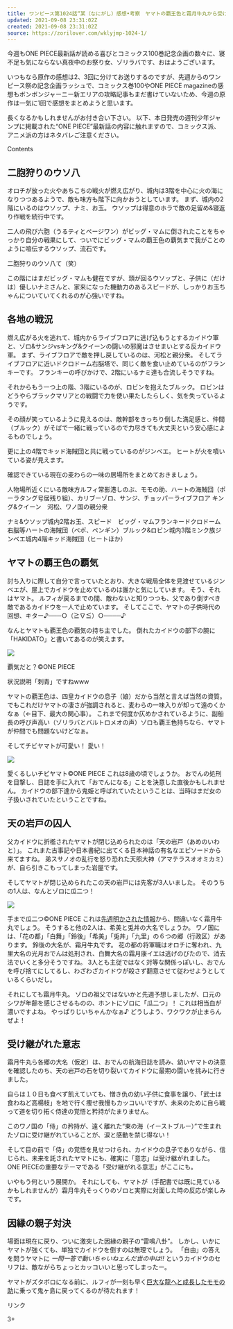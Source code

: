 ```yaml
---
title: ワンピース第1024話“某（なにがし）感想•考察　ヤマトの覇王色と霜月牛丸から受け継がれた意志
updated: 2021-09-08 23:31:02Z
created: 2021-09-08 23:31:02Z
source: https://zorilover.com/wklyjmp-1024-1/
---
```


今週もONE PIECE最新話が読める喜びとコミックス100巻記念企画の数々に、寝不足も気にならない真夜中のお祭り女、ゾリラバです、おはようございます。

いつもなら原作の感想は2、3回に分けてお送りするのですが、先週からのワンピース祭の記念企画ラッシュで、コミックス巻100やONE PIECE magazineの感想もボンボンジャーニー新エリアの攻略記事もまだ書けていないため、今週の原作は一気に1回で感想をまとめようと思います。

長くなるかもしれませんがお付き合い下さい。
以下、本日発売の週刊少年ジャンプに掲載された“ONE PIECE”最新話の内容に触れますので、コミックス派、アニメ派の方はネタバレご注意ください。

Contents

## 二胞狩りのウソ八

オロチが放った火やあちこちの戦火が燃え広がり、城内は3階を中心に火の海になりつつあるようで、敵も味方も階下に向かおうとしています。
まず、城内の2階にいるのはウソップ、ナミ、お玉。
ウソップは得意のホラで敵の足留め&寝返り作戦を続行中です。

二人の飛び六胞（うるティとページワン）がビッグ・マムに倒されたことをちゃっかり自分の戦果にして、ついでにビッグ・マムの覇王色の覇気まで我がことのように喧伝するウソップ、流石です。

二胞狩りのウソ八て（笑）

この階にはまだビッグ・マムも健在ですが、頭が回るウソップと、子供に（だけは）優しいナミさんと、家来になった機動力のあるスピードが、しっかりお玉ちゃんについていてくれるのが心強いですね。

## 各地の戦況

燃え広がる火を逃れて、城内からライブフロアに逃げ込もうとするカイドウ軍と、ゾロ&サンジvsキング&クイーンの闘いの邪魔はさせまいとする反カイドウ軍。
まず、ライブフロアで敵を押し戻しているのは、河松と親分衆。
そしてライブフロアに近いドクロドーム右脳塔で、同じく敵を食い止めているのがフランキーです。
フランキーの呼びかけで、2階にいるナミ達も合流しそうですね。

それからもう一つ上の階、3階にいるのが、ロビンを抱えたブルック。
ロビンはどうやらブラックマリアとの戦闘で力を使い果たしたらしく、気を失っているようです。

その顔が笑っているように見えるのは、敵幹部をきっちり倒した満足感と、仲間（ブルック）がそばで一緒に戦っているので力尽きても大丈夫という安心感によるものでしょう。

更に上の4階でキッド海賊団と共に戦っているのがジンベエ。
ヒートが火を噴いている姿が見えます。

確認できている現在の麦わらの一味の居場所をまとめておきましょう。

人物場所近くにいる敵味方ルフィ常影港しのぶ、モモの助、ハートの海賊団（ポーラタング号居残り組）、カリブーゾロ、サンジ、チョッパーライブフロア
キング&クイーン　河松、ワノ国の親分衆

ナミ&ウソップ城内2階お玉、スピード　ビッグ・マムフランキードクロドーム右脳等ハートの海賊団（ベポ、ペンギン）ブルック&ロビン城内3階ミンク族ジンベエ城内4階キッド海賊団（ヒートほか）

## ヤマトの覇王色の覇気

討ち入りに際して自分で言っていたとおり、大きな戦局全体を見渡せているジンベエが、屋上でカイドウを止めているのは誰かと気にしています。
そう、それはヤマト。
ルフィが戻るまでの間、敵わないと知りつつも、父であり倒すべき敵であるカイドウを一人で止めています。
そしてここで、ヤマトの子供時代の回想、キター♪───Ｏ（≧∇≦）Ｏ────♪

なんとヤマトも覇王色の覇気の持ち主でした。
倒れたカイドウの部下の腕に「HAKIDATO」と書いてあるのが笑えます。

![](https://zorilover.com/wp-content/uploads/2021/09/A20FADAB-504F-4BDC-AD36-973A11509844-300x231.png)

覇気だと？©️ONE PIECE

状況説明「刺青」ですねwww

ヤマトの覇王色は、四皇カイドウの息子（娘）だから当然と言えば当然の資質。
でもこれだけヤマトの凄さが強調されると、麦わらの一味入りが却って遠のくかなぁ（←目下、最大の関心事）。
これまで何度か仄めかされているように、副船長の呼び声高い（ゾリラバとバルトロメオの声）ゾロも覇王色持ちなら、ヤマトが仲間でも問題ないけどなぁ。

そしてチビヤマトが可愛い！
愛い！

![](https://zorilover.com/wp-content/uploads/2021/09/0C937802-8467-41B6-810A-15FD049E14C9-300x283.png)

愛くるしいチビヤマト©️ONE PIECE
これは8歳の頃でしょうか。
おでんの処刑を目撃し、日誌を手に入れて「おでんになる」ことを決意した直後かもしれません。
カイドウの部下達から鬼姫と呼ばれていたということは、当時はまだ女の子扱いされていたということですね。

## 天の岩戸の囚人

父カイドウに折檻されたヤマトが閉じ込められたのは「天の岩戸（あめのいわと）」。
これまた古事記や日本書紀に出てくる日本神話の有名なエピソードから来てますね。
弟スサノオの乱行を怒り恐れた天照大神（アマテラスオオミカミ）が、自ら引きこもってしまった岩屋です。

そしてヤマトが閉じ込められたこの天の岩戸には先客が3人いました。
そのうちの1人は、なんとゾロに瓜二つ！

![](https://zorilover.com/wp-content/uploads/2021/09/2FC51224-68DA-4AA1-A9BB-926ABCAB475E-300x273.png)

手まで瓜二つ©️ONE PIECE
これは[先週明かされた情報](https://zorilover.com/wklyjmp-1023-1)から、間違いなく霜月牛丸でしょう。
そうすると他の2人は、希美と兎丼の大名でしょうか。
ワノ国には、「花の都」「白舞」「鈴後」「希美」「兎丼」「九里」の６つの郷（行政区）があります。
鈴後の大名が、霜月牛丸です。
花の都の将軍職はオロチに奪われ、九里大名の光月おでんは処刑され、白舞大名の霜月康イエは逃げのびたので、消去法でいくと多分そうですね。
3人とも主従ではなく対等な関係っぽいし、おでんを呼び捨てにしてるし、わざわざカイドウが殺さず翻意させて従わせようとしているくらいだし。

それにしても霜月牛丸。
ゾロの祖父ではないかと先週予想しましたが、口元のシワが年齢を感じさせるものの、ホントにゾロに「瓜二つ」！
これは相当血が濃いですよね。
やっぱりじいちゃんかなぁ♪
どうしよう、ワクワクが止まらんぜよ！

## 受け継がれた意志

霜月牛丸ら各郷の大名（仮定）は、おでんの航海日誌を読み、幼いヤマトの決意を確認したのち、天の岩戸の石を切り裂いてカイドウに最期の闘いを挑みに行きました。

自らは１０日も食べず飢えていても、憎き仇の幼い子供に食事を譲り、「武士は食わねど高楊枝」を地で行く痩せ我慢もカッコいいですが、未来のために自ら戦って道を切り拓く侍達の覚悟と矜持がたまりません。

このワノ国の「侍」の矜持が、遠く離れた“東の海（イーストブルー）”で生まれたゾロに受け継がれていることが、涙と感動を禁じ得ない！

そして目の前で「侍」の覚悟を見せつけられ、カイドウの息子でありながら、信じられ、未来を託されたヤマトにも、確実に「意志」は受け継がれました。
ONE PIECEの重要なテーマである「受け継がれる意志」がここにも。

いやもう何という展開か。
それにしても、ヤマトが（手配書では既に見ているかもしれませんが）霜月牛丸そっくりのゾロと実際に対面した時の反応が楽しみです。

## 因縁の親子対決

場面は現在に戻り、ついに激突した因縁の親子の“雷鳴八卦”。
しかし、いかにヤマトが強くても、単独でカイドウを倒すのは無理でしょう。
「自由」の答えを問うヤマトに
*一問一答で動いちゃいねェんだ世の中は‼︎*
というカイドウのセリフは、敵ながらちょっとカッコいいと思ってしまったー。

ヤマトがズタボロになる前に、ルフィが一刻も早く[巨大な龍へと成長したモモの助](https://zorilover.com/wklyjmp-1023-2)に乗って鬼ヶ島に戻ってくるのが待たれます！

リンク

3+